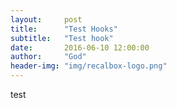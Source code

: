 ```yaml
---
layout:     post
title:      "Test Hooks"
subtitle:   "Test hook"
date:       2016-06-10 12:00:00
author:     "God"
header-img: "img/recalbox-logo.png"
---
```


test
